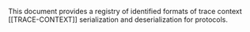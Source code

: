 This document provides a registry of identified formats of trace context
[[TRACE-CONTEXT]] serialization and deserialization for protocols.